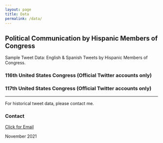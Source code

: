 ```yaml
--- 
layout: page
title: Data
permalink: /data/
---
```


## Political Communication by Hispanic Members of Congress
Sample Tweet Data:  English & Spanish Tweets by Hispanic Members of Congress. 

### 116th United States Congress (Official Twitter accounts only)


### 117th United States Congress (Official Twitter accounts only)

---

For historical tweet data, please contact me.

### Contact
[Click for Email](mailto:cxg172030@utdallas.edu)


November 2021
